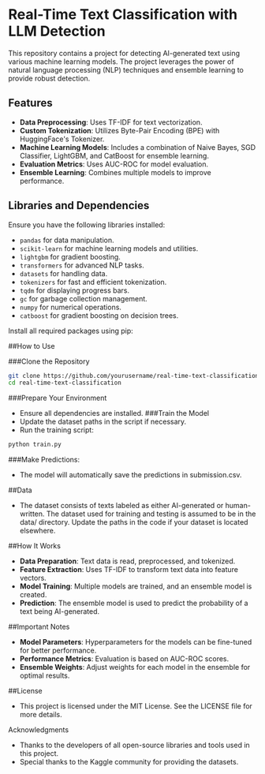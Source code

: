 # Real-Time Text Classification with LLM Detection

This repository contains a project for detecting AI-generated text using various machine learning models. The project leverages the power of natural language processing (NLP) techniques and ensemble learning to provide robust detection.

## Features

- **Data Preprocessing**: Uses TF-IDF for text vectorization.
- **Custom Tokenization**: Utilizes Byte-Pair Encoding (BPE) with HuggingFace's Tokenizer.
- **Machine Learning Models**: Includes a combination of Naive Bayes, SGD Classifier, LightGBM, and CatBoost for ensemble learning.
- **Evaluation Metrics**: Uses AUC-ROC for model evaluation.
- **Ensemble Learning**: Combines multiple models to improve performance.

## Libraries and Dependencies

Ensure you have the following libraries installed:

- `pandas` for data manipulation.
- `scikit-learn` for machine learning models and utilities.
- `lightgbm` for gradient boosting.
- `transformers` for advanced NLP tasks.
- `datasets` for handling data.
- `tokenizers` for fast and efficient tokenization.
- `tqdm` for displaying progress bars.
- `gc` for garbage collection management.
- `numpy` for numerical operations.
- `catboost` for gradient boosting on decision trees.

Install all required packages using pip:


##How to Use

###Clone the Repository
```bash
git clone https://github.com/yourusername/real-time-text-classification.git
cd real-time-text-classification
```
###Prepare Your Environment 
- Ensure all dependencies are installed.
###Train the Model
- Update the dataset paths in the script if necessary.
- Run the training script:
```bash
python train.py
```
###Make Predictions:

- The model will automatically save the predictions in submission.csv.

##Data
- The dataset consists of texts labeled as either AI-generated or human-written. The dataset used for training and testing is assumed to be in the data/ directory. Update the paths in the code if your dataset is located elsewhere.

##How It Works
- **Data Preparation**: Text data is read, preprocessed, and tokenized.
- **Feature Extraction**: Uses TF-IDF to transform text data into feature vectors.
- **Model Training**: Multiple models are trained, and an ensemble model is created.
- **Prediction**: The ensemble model is used to predict the probability of a text being AI-generated.

##Important Notes
- **Model Parameters**: Hyperparameters for the models can be fine-tuned for better performance.
- **Performance Metrics**: Evaluation is based on AUC-ROC scores.
- **Ensemble Weights**: Adjust weights for each model in the ensemble for optimal results.

##License
- This project is licensed under the MIT License. See the LICENSE file for more details.

Acknowledgments
- Thanks to the developers of all open-source libraries and tools used in this project.
- Special thanks to the Kaggle community for providing the datasets.
